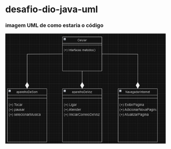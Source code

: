 # desafio-dio-java-uml

### imagem UML de como estaria o código


![My cool image](picture/arquivoUML.png)

